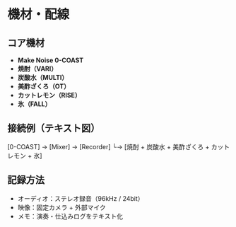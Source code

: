 # 機材・配線

## コア機材
- **Make Noise 0-COAST**
- **焼酎（VARI）**
- **炭酸水（MULTI）**
- **美酢ざくろ（OT）**
- **カットレモン（RISE）**
- **氷（FALL）**

## 接続例（テキスト図）
[0-COAST] → [Mixer] → [Recorder]
└→ [焼酎 + 炭酸水 + 美酢ざくろ + カットレモン + 氷]


## 記録方法
- オーディオ：ステレオ録音（96kHz / 24bit）
- 映像：固定カメラ + 外部マイク
- メモ：演奏・仕込みログをテキスト化
